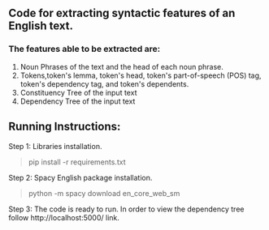 ## Code for extracting syntactic features of an English text.

### The features able to be extracted are:

1. Noun Phrases of the text and the head of each noun phrase.
2. Tokens,token's lemma, token's head, token's part-of-speech (POS) tag, token's dependency tag, and token's dependents.
3. Constituency Tree of the input text
4. Dependency Tree of the input text

## Running Instructions:
Step 1: Libraries installation.
>pip install -r requirements.txt

Step 2: Spacy English package installation.
>python -m spacy download en_core_web_sm

Step 3: The code is ready to run. In order to view the dependency tree follow http://localhost:5000/ link.



 
